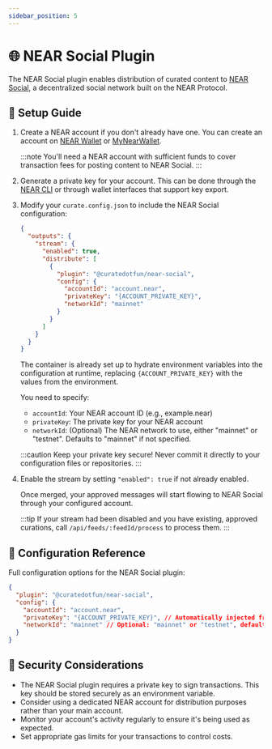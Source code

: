 ```yaml
---
sidebar_position: 5
---
```


# 🌐 NEAR Social Plugin

The NEAR Social plugin enables distribution of curated content to [NEAR Social](https://near.social), a decentralized social network built on the NEAR Protocol.

## 🔧 Setup Guide

1. Create a NEAR account if you don't already have one. You can create an account on [NEAR Wallet](https://wallet.near.org/) or [MyNearWallet](https://app.mynearwallet.com/).

   :::note
   You'll need a NEAR account with sufficient funds to cover transaction fees for posting content to NEAR Social.
   :::

2. Generate a private key for your account. This can be done through the [NEAR CLI](https://github.com/near/near-cli-rs) or through wallet interfaces that support key export.

3. Modify your `curate.config.json` to include the NEAR Social configuration:

   ```json
   {
     "outputs": {
       "stream": {
         "enabled": true,
         "distribute": [
           {
             "plugin": "@curatedotfun/near-social",
             "config": {
               "accountId": "account.near",
               "privateKey": "{ACCOUNT_PRIVATE_KEY}",
               "networkId": "mainnet"
             }
           }
         ]
       }
     }
   }
   ```

   The container is already set up to hydrate environment variables into the configuration at runtime, replacing `{ACCOUNT_PRIVATE_KEY}` with the values from the environment.

   You need to specify:
   - `accountId`: Your NEAR account ID (e.g., example.near)
   - `privateKey`: The private key for your NEAR account
   - `networkId`: (Optional) The NEAR network to use, either "mainnet" or "testnet". Defaults to "mainnet" if not specified.

   :::caution
   Keep your private key secure! Never commit it directly to your configuration files or repositories.
   :::

4. Enable the stream by setting `"enabled": true` if not already enabled.

   Once merged, your approved messages will start flowing to NEAR Social through your configured account.

   :::tip
   If your stream had been disabled and you have existing, approved curations, call `/api/feeds/:feedId/process` to process them.
   :::

## 📝 Configuration Reference

Full configuration options for the NEAR Social plugin:

```json
{
  "plugin": "@curatedotfun/near-social",
  "config": {
    "accountId": "account.near",
    "privateKey": "{ACCOUNT_PRIVATE_KEY}", // Automatically injected from environment
    "networkId": "mainnet" // Optional: "mainnet" or "testnet", defaults to "mainnet"
  }
}
```

## 🔐 Security Considerations

- The NEAR Social plugin requires a private key to sign transactions. This key should be stored securely as an environment variable.
- Consider using a dedicated NEAR account for distribution purposes rather than your main account.
- Monitor your account's activity regularly to ensure it's being used as expected.
- Set appropriate gas limits for your transactions to control costs.
